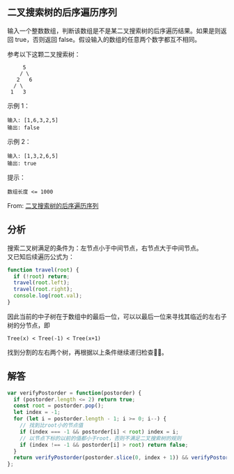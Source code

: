 ## 二叉搜索树的后序遍历序列
输入一个整数数组，判断该数组是不是某二叉搜索树的后序遍历结果。如果是则返回 true，否则返回 false。假设输入的数组的任意两个数字都互不相同。

 

参考以下这颗二叉搜索树：
```
     5
    / \
   2   6
  / \
 1   3
```
示例 1：
```
输入: [1,6,3,2,5]
输出: false
```
示例 2：
```
输入: [1,3,2,6,5]
输出: true
```

提示：
```
数组长度 <= 1000
```

From: [二叉搜索树的后序遍历序列](https://leetcode-cn.com/problems/er-cha-sou-suo-shu-de-hou-xu-bian-li-xu-lie-lcof/)

## 分析
搜索二叉树满足的条件为：左节点小于中间节点，右节点大于中间节点。  
又已知后续遍历公式为：
```javascript
function travel(root) {
  if (!root) return;
  travel(root.left);
  travel(root.right);
  console.log(root.val);
}
```
因此当前的中子树在于数组中的最后一位，可以以最后一位来寻找其临近的左右子树的分节点，即
```
Tree(x) < Tree(-1) < Tree(x+1)
```
找到分割的左右两个树，再根据以上条件继续递归检查。

## 解答
```javascript
var verifyPostorder = function(postorder) {
  if (postorder.length <= 2) return true;
  const root = postorder.pop();
  let index = -1;
  for (let i = postorder.length - 1; i >= 0; i--) {
    // 找到比root小的节点值
    if (index === -1 && postorder[i] < root) index = i;
    // 以节点下标的以前的值都小于root，否则不满足二叉搜索树的规则
    if (index !== -1 && postorder[i] > root) return false;
  }
  return verifyPostorder(postorder.slice(0, index + 1)) && verifyPostorder(postorder.slice(index + 1));
};
```